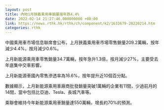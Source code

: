 ```yaml
---
layout: post
title: 內地1月狹義乘用車銷量按年跌4.4%
date: 2022-02-14 21:27:46.000000000 +08:00
link: https://news.rthk.hk/rthk/ch/component/k2/1633679-20220214.htm
categories: rthk
---
```


中國乘用車市場信息聯席會公布，上月狹義乘用車市場零售銷量209.2萬輛，按年減少4.4%，按月減少0.6%。

上月新能源乘用車零售銷量34.7萬輛，按年急升1.3倍，按月減少27%，主要受去年底集中交車影響。

上月新能源車國內零售滲透率為16.6%，按年提升近10個百分點。

數據顯示，上月新能源乘用車廠商批發銷量突破1萬輛的企業有11間，少過前月的14間，當中包括比亞迪、Tesla、長城汽車等。

乘聯會維持今年新能源乘用車銷量達550萬輛，增長約70%的預測。
